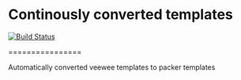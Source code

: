 # Continously converted templates

[![Build Status](https://travis-ci.org/hleitzell/packer-templates.png)](https://travis-ci.org/hleitzell/packer-templates)

================

Automatically converted veewee templates to packer templates
